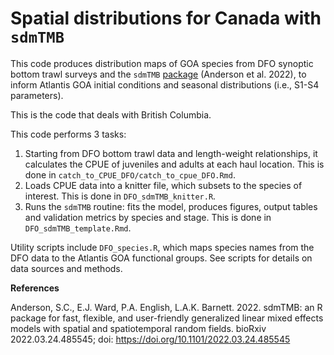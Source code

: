 # Spatial distributions for Canada with `sdmTMB`

This code produces distribution maps of GOA species from DFO synoptic bottom trawl surveys and the `sdmTMB` [package](https://github.com/pbs-assess/sdmTMB) (Anderson et al. 2022), to inform Atlantis GOA initial conditions and seasonal distributions (i.e., S1-S4 parameters). 

This is the code that deals with British Columbia.

This code performs 3 tasks:

1. Starting from DFO bottom trawl data and length-weight relationships, it calculates the CPUE of juveniles and adults at each haul location. This is done in `catch_to_CPUE_DFO/catch_to_cpue_DFO.Rmd`.
2. Loads CPUE data into a knitter file, which subsets to the species of interest. This is done in `DFO_sdmTMB_knitter.R`.
3. Runs the `sdmTMB` routine: fits the model, produces figures, output tables and validation metrics by species and stage. This is done in `DFO_sdmTMB_template.Rmd`.

Utility scripts include `DFO_species.R`, which maps species names from the DFO data to the Atlantis GOA functional groups. See scripts for details on data sources and methods.

__References__

Anderson, S.C., E.J. Ward, P.A. English, L.A.K. Barnett. 2022. sdmTMB: an R package for fast, flexible, and user-friendly generalized linear mixed effects models with spatial and spatiotemporal random fields. bioRxiv 2022.03.24.485545; doi: https://doi.org/10.1101/2022.03.24.485545